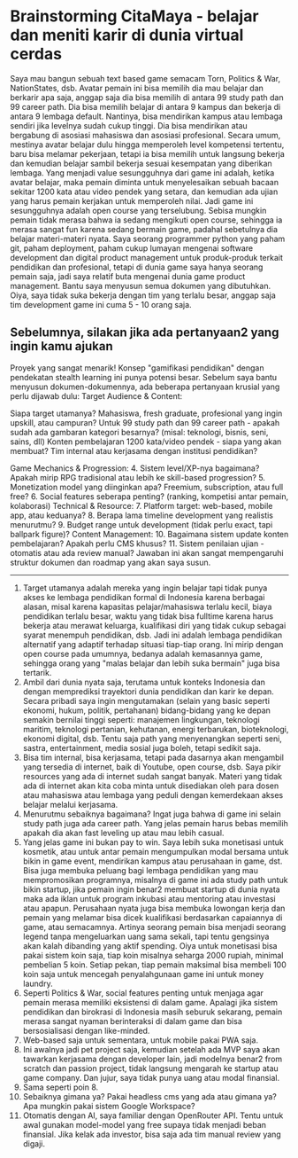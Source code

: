 # Brainstorming CitaMaya - belajar dan meniti karir di dunia virtual cerdas

Saya mau bangun sebuah text based game semacam Torn, Politics & War, NationStates, dsb. Avatar pemain ini bisa memilih dia mau belajar dan berkarir apa saja, anggap saja dia bisa memilih di antara 99 study path dan 99 career path. Dia bisa memilih belajar di antara 9 kampus dan bekerja di antara 9 lembaga default. Nantinya, bisa mendirikan kampus atau lembaga sendiri jika levelnya sudah cukup tinggi. Dia bisa mendirikan atau bergabung di asosiasi mahasiswa dan asosiasi profesional.
Secara umum, mestinya avatar belajar dulu hingga memperoleh level kompetensi tertentu, baru bisa melamar pekerjaan, tetapi ia bisa memilih untuk langsung bekerja dan kemudian belajar sambil bekerja sesuai kesempatan yang diberikan lembaga.
Yang menjadi value sesungguhnya dari game ini adalah, ketika avatar belajar, maka pemain diminta untuk menyelesaikan sebuah bacaan sekitar 1200 kata atau video pendek yang setara, dan kemudian ada ujian yang harus pemain kerjakan untuk memperoleh nilai. Jadi game ini sesungguhnya adalah open course yang terselubung. Sebisa mungkin pemain tidak merasa bahwa ia sedang mengikuti open course, sehingga ia merasa sangat fun karena sedang bermain game, padahal sebetulnya dia belajar materi-materi nyata. Saya seorang programmer python yang paham git, paham deployment, paham cukup lumayan mengenai software development  dan digital product management untuk produk-produk terkait pendidikan dan profesional, tetapi di dunia game saya hanya seorang pemain saja, jadi saya relatif buta mengenai dunia game product management. Bantu saya menyusun semua dokumen yang dibutuhkan. Oiya, saya tidak suka bekerja dengan tim yang terlalu besar, anggap saja tim development game ini cuma 5 - 10 orang saja.

Sebelumnya, silakan jika ada pertanyaan2 yang ingin kamu ajukan
---

Proyek yang sangat menarik! Konsep "gamifikasi pendidikan" dengan pendekatan stealth learning ini punya potensi besar. Sebelum saya bantu menyusun dokumen-dokumennya, ada beberapa pertanyaan krusial yang perlu dijawab dulu:
Target Audience & Content:

Siapa target utamanya? Mahasiswa, fresh graduate, profesional yang ingin upskill, atau campuran?
Untuk 99 study path dan 99 career path - apakah sudah ada gambaran kategori besarnya? (misal: teknologi, bisnis, seni, sains, dll)
Konten pembelajaran 1200 kata/video pendek - siapa yang akan membuat? Tim internal atau kerjasama dengan institusi pendidikan?

Game Mechanics & Progression:
4. Sistem level/XP-nya bagaimana? Apakah mirip RPG tradisional atau lebih ke skill-based progression?
5. Monetization model yang diinginkan apa? Freemium, subscription, atau full free?
6. Social features seberapa penting? (ranking, kompetisi antar pemain, kolaborasi)
Technical & Resource:
7. Platform target: web-based, mobile app, atau keduanya?
8. Berapa lama timeline development yang realistis menurutmu?
9. Budget range untuk development (tidak perlu exact, tapi ballpark figure)?
Content Management:
10. Bagaimana sistem update konten pembelajaran? Apakah perlu CMS khusus?
11. Sistem penilaian ujian - otomatis atau ada review manual?
Jawaban ini akan sangat mempengaruhi struktur dokumen dan roadmap yang akan saya susun.

---

1. Target utamanya adalah mereka yang ingin belajar tapi tidak punya akses ke lembaga pendidikan formal di Indonesia karena berbagai alasan, misal karena kapasitas pelajar/mahasiswa terlalu kecil, biaya pendidikan terlalu besar, waktu yang tidak bisa fulltime karena harus bekerja atau merawat keluarga, kualifikasi diri yang tidak cukup sebagai syarat menempuh pendidikan, dsb. Jadi ini adalah lembaga pendidikan alternatif yang adaptif terhadap situasi tiap-tiap orang. Ini mirip dengan open course pada umumnya, bedanya adalah kemasannya game, sehingga orang yang "malas belajar dan lebih suka bermain" juga bisa tertarik.
2. Ambil dari dunia nyata saja, terutama untuk konteks Indonesia dan dengan memprediksi trayektori dunia pendidikan dan karir ke depan. Secara pribadi saya ingin mengutamakan (selain yang basic seperti ekonomi, hukum, politik, pertahanan) bidang-bidang yang ke depan semakin bernilai tinggi seperti: manajemen lingkungan, teknologi maritim, teknologi pertanian, kehutanan, energi terbarukan, bioteknologi, ekonomi digital, dsb. Tentu saja path yang menyenangkan seperti seni, sastra, entertainment, media sosial juga boleh, tetapi sedikit saja.
3. Bisa tim internal, bisa kerjasama, tetapi pada dasarnya akan mengambil yang tersedia di internet, baik di Youtube, open course, dsb. Saya pikir resources yang ada di internet sudah sangat banyak. Materi yang tidak ada di internet akan kita coba minta untuk disediakan oleh para dosen atau mahasiswa atau lembaga yang peduli dengan kemerdekaan akses belajar melalui kerjasama.
4. Menurutmu sebaiknya bagaimana? Ingat juga bahwa di game ini selain study path juga ada career path. Yang jelas pemain harus bebas memilih apakah dia akan fast leveling up atau mau lebih casual.
5. Yang jelas game ini bukan pay to win. Saya lebih suka monetisasi untuk kosmetik, atau untuk antar pemain mengumpulkan modal bersama untuk bikin in game event, mendirikan kampus atau perusahaan in game, dst. Bisa juga membuka peluang bagi lembaga pendidikan yang mau mempromosikan programnya, misalnya di game ini ada study path untuk bikin startup, jika pemain ingin benar2 membuat startup di dunia nyata maka ada iklan untuk program inkubasi atau mentoring atau investasi atau apapun. Perusahaan nyata juga bisa membuka lowongan kerja dan pemain yang melamar bisa dicek kualifikasi berdasarkan capaiannya di game, atau semacamnya. Artinya seorang pemain bisa menjadi seorang legend tanpa mengeluarkan uang sama sekali, tapi tentu gengsinya akan kalah dibanding yang aktif spending. Oiya untuk monetisasi bisa pakai sistem koin saja, tiap koin misalnya seharga 2000 rupiah, minimal pembelian 5 koin. Setiap pekan, tiap pemain maksimal bisa membeli 100 koin saja untuk mencegah penyalahgunaan game ini untuk money laundry.
6. Seperti Politics & War, social features penting untuk menjaga agar pemain merasa memiliki eksistensi di dalam game. Apalagi jika sistem pendidikan dan birokrasi di Indonesia masih seburuk sekarang, pemain merasa sangat nyaman berinteraksi di dalam game dan bisa bersosialisasi dengan like-minded.
7. Web-based saja untuk sementara, untuk mobile pakai PWA saja.
8. Ini awalnya jadi pet project saja, kemudian setelah ada MVP saya akan tawarkan kerjasama dengan developer lain, jadi modelnya benar2 from scratch dan passion project, tidak langsung mengarah ke startup atau game company. Dan jujur, saya tidak punya uang atau modal finansial.
9. Sama seperti poin 8.
10. Sebaiknya gimana ya? Pakai headless cms yang ada atau gimana ya? Apa mungkin pakai sistem Google Workspace?
11. Otomatis dengan AI, saya familiar dengan OpenRouter API. Tentu untuk awal gunakan model-model yang free supaya tidak menjadi beban finansial. Jika kelak ada investor, bisa saja ada tim manual review yang digaji.
